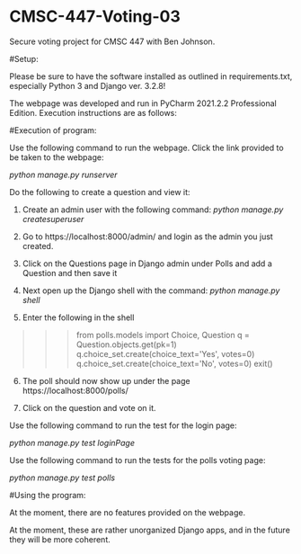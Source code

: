 # CMSC-447-Voting-03
Secure voting project for CMSC 447 with Ben Johnson. 

#Setup:

Please be sure to have the software installed as outlined
in requirements.txt, especially Python 3 and Django ver. 3.2.8!

The webpage was developed and run in PyCharm 2021.2.2 Professional
Edition. Execution instructions are as follows:

#Execution of program:

Use the following command to run the webpage.
Click the link provided to be taken to the webpage:

_python manage.py runserver_

Do the following to create a question and view it:
1. Create an admin user with the following command:
_python manage.py createsuperuser_

2. Go to https://localhost:8000/admin/ and login as the admin you just created.

3. Click on the Questions page in Django admin under Polls and add a Question and then save it

4. Next open up the Django shell with the command: _python manage.py shell_

5. Enter the following in the shell 
>>> from polls.models import Choice, Question
>>> q = Question.objects.get(pk=1)
>>> q.choice_set.create(choice_text='Yes', votes=0)
>>> q.choice_set.create(choice_text='No', votes=0)
>>> exit()

6. The poll should now show up under the page https://localhost:8000/polls/

7. Click on the question and vote on it.


Use the following command to run the test for the login page:

_python manage.py test loginPage_

Use the following command to run the tests for the polls voting page:

_python manage.py test polls_

#Using the program:

At the moment, there are no features provided on the
webpage.

At the moment, these are rather unorganized Django apps, and in the future they will be more coherent. 
